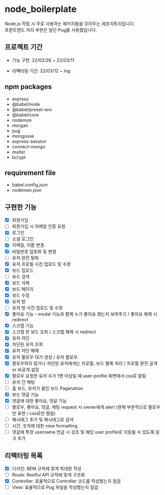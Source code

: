 # node_boilerplate

Node.js 작업 시 주로 사용하는 패키지들을 모아두는 레포지토리입니다.  
프론트엔드 처리 부분은 일단 Pug를 사용했습니다.

## 프로젝트 기간

- 기능 구현: 22/02/26 ~ 22/03/11

- 리팩터링 기간: 22/03/12 ~ ing

## npm packages

- express
- @babel/node
- @babel/preset-env
- @babel/core
- nodemon
- morgan
- pug
- mongoose
- express-session
- connect-mongo
- multer
- bcrypt

## requirement file

- babel.config.json
- nodemon.json

## 구현한 기능

- [x] 회원가입
- [ ] 회원가입 시 이메일 인증 요청
- [x] 로그인
- [ ] 소셜 로그인
- [x] 이메일, 이름 변경
- [x] 비밀번호 암호화 및 변경
- [ ] 유저 완전 탈퇴
- [x] 유저 프로필 사진 업로드 및 수정
- [x] 보드 업로드
- [ ] 보드 검색
- [x] 보드 삭제
- [x] 보드 페이지
- [x] 보드 수정
- [x] 유저 방
- [ ] 유저 방 사진 업로드 및 수정
- [x] 좋아요 기능 - modal 기능과 함께 누가 좋아요 했는지 보여주기 / 좋아요 해제 시 redirect
- [x] 스크랩 기능
- [x] 스크랩 한 보드 조회 / 스크랩 해제 시 redirect
- [x] 유저 차단
- [x] 차단된 유저 조회
- [x] 유저 차단 해제
- [x] 유저 팔로우 대기 생성 / 유저 팔로우
- [x] 팔로우하지 않거나 차단된 유저에게는 프로필, 보드 블록 처리 / 프로필 완전 공개 or 비공개 설정
- [x] 팔로우 요청한 유저 수가 1명 이상일 때 user-profile 화면에서 css로 알림
- [ ] 유저 간 채팅
- [ ] 홈 보드, 유저가 올린 보드 Pagenation
- [x] 보드 댓글 기능
- [x] 댓글에 대한 좋아요, 댓글 기능
- [ ] 팔로우, 좋아요, 댓글, 채팅 request 시 owner에게 alert (현재 부분적으로 팔로우만 표현 / css로만 했음)
- [ ] 해시태그 추가 및 해시태그로 검색
- [ ] 시간, 숫자에 대한 view formatting
- [ ] 댓글에 특정 username 언급 시 강조 및 해당 user profile로 이동될 수 있도록 링크 추가

## 리팩터링 목록

- [x] 디자인: BEM 규칙에 맞게 최대한 작성
- [ ] Route: Restful API 규칙에 맞게 구조화
- [x] Controller: 효율적으로 Controller 코드를 작성했는지 점검
- [ ] View: 효율적으로 Pug 파일을 작성했는지 점검
